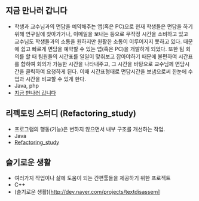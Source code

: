 
## 지금 만나러 갑니다
- 학생과 교수님과의 면담을 예약해주는 앱(혹은 PC)으로 현재 학생들은 면담을 하기 위해 연구실에 찾아가거나, 이메일을 보내는 등으로 무작정 시간을 소비하고 있고 교수님도 학생들과의 소통을 원하지만 원활한 소통이 이루어지지 못하고 있다. 때문에 쉽고 빠르게 면담을 예약할 수 있는 앱(혹은 PC)을 개발하게 되었다. 또한 팀 회의를 할 때 팀원들의 시간표를 일일이 맞춰보고 잡아야하기 때문에 불편하여 시간표를 합하여 회의가 가능한 시간을 나타내주고, 그 시간을 바탕으로 교수님께 면담시간을 클릭하여 요청하게 된다. 이때 시간표형태로 면담시간을 보냄으로써 한눈에 수업과 시간을 비교할 수 있게 한다.
- Java, php
- [지금 만나러 갑니다](http://dev.naver.com/projects/ftft/)

## 리펙토링 스터디 (Refactoring_study)
- 프로그램의 행동(기능)은 변하지 않으면서 내부 구조를 개선하는 작업.
- Java
- [Refactoring_study](http://dev.naver.com/projects/ttbrefactoring)

## 슬기로운 생활
- 여러가지 작업이나 삶에 도움이 되는 간편툴들을 제공하기 위한 프로젝트
- C++
- (슬기로운 생활)[http://dev.naver.com/projects/textdisassem]
